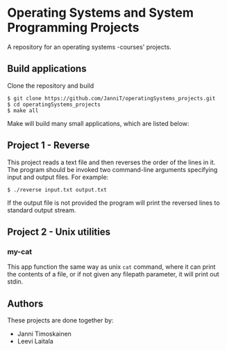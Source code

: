 # Operating Systems and System Programming Projects
A repository for an operating systems -courses' projects. 

## Build applications

Clone the repository and build

```
$ git clone https://github.com/JanniT/operatingSystems_projects.git
$ cd operatingSystems_projects
$ make all
```

Make will build many small applications, which are listed below:


## Project 1 - Reverse

This project reads a text file and then reverses the order of the lines in it. 
The program should be invoked two command-line arguments specifying input and 
output files. For example: 

```
$ ./reverse input.txt output.txt
```

If the output file is not provided the program will print the reversed lines to 
standard output stream. 

## Project 2 - Unix utilities

### my-cat

This app function the same way as unix `cat` command, where it can print the 
contents of a file, or if not given any filepath parameter, it will print out 
stdin.

## Authors

These projects are done together by:
- Janni Timoskainen
- Leevi Laitala
